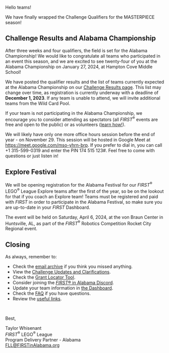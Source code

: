 Hello teams!

We have finally wrapped the Challenge Qualifiers for the MASTERPIECE season!

## Challenge Results and Alabama Championship

After three weeks and four qualifiers, the field is set for the Alabama Championship! We would like to congratulate all teams who participated in an event this season, and we are excited to see twenty-four of you at the Alabama Championship on January 27, 2024, at Hampton Cove Middle School!

We have posted the qualifier results and the list of teams currently expected at the Alabama Championship on our [Challenge Results page](https://github.com/drewwhis/first-in-alabama/blob/main/2023-2024/challenge-results.md). This list may change over time, as registration is currently underway with a deadline of **December 1, 2023**. If any team is unable to attend, we will invite additional teams from the Wild Card Pool.

If your team is not participating in the Alabama Championship, we encourage you to consider attending as spectators (all *FIRST*<sup>&reg;</sup> events are free and open to the public) or as volunteers ([learn how!](https://github.com/drewwhis/first-in-alabama/wiki/Becoming-an-Event-Volunteer)).

We will likely have only one more office hours session before the end of year - on November 29. This session will be hosted in Google Meet at https://meet.google.com/mso-yhrn-brp. If you prefer to dial in, you can call +1 315-599-0319 and enter the PIN 174 515 123#. Feel free to come with questions or just listen in!


## Explore Festival

We will be opening registration for the Alabama Festival for our *FIRST*<sup>&reg;</sup> LEGO<sup>&reg;</sup> League Explore teams after the first of the year, so be on the lookout for that if you coach an Explore team! Teams must be registered and paid with *FIRST* in order to participate in the Alabama Festival, so make sure you are up-to-date in your *FIRST* Dashboard.

The event will be held on Saturday, April 6, 2024, at the von Braun Center in Huntsville, AL, as part of the *FIRST*<sup>&reg;</sup> Robotics Competition Rocket City Regional event.


## Closing

As always, remember to:
- Check the [email archive](https://github.com/drewwhis/first-in-alabama/tree/main/2023-2024/email-blasts) if you think you missed anything.
- View the [Challenge Updates and Clarifications](https://firstinspiresst01.blob.core.windows.net/first-in-show-masterpiece/fll-challenge/fll-challenge-masterpiece-challenge-updates.pdf).
- Check the [Grant Locator Tool](https://www.firstinspires.org/robotics/team-grants).
- Consider joining the [*FIRST*&reg; in Alabama Discord](http://discord.gg/XfurbWERQ8).
- Update your team information in [the Dashboard](https://my.firstinspires.org/Dashboard/).
- Check the [FAQ](https://github.com/drewwhis/first-in-alabama/wiki/Frequently-Asked-Questions) if you have questions.
- Review the [useful links](https://github.com/drewwhis/first-in-alabama/wiki/Useful-Links).

<br />

Best,
<p>
  Taylor Whisenant<br />
  <i>FIRST</i><sup>&reg;</sup> LEGO<sup>&reg;</sup> League<br />
  Program Delivery Partner - Alabama<br >
  <a href="mailto:fll@firstinalabama.org">FLL@FIRSTinAlabama.org</a>
</p>